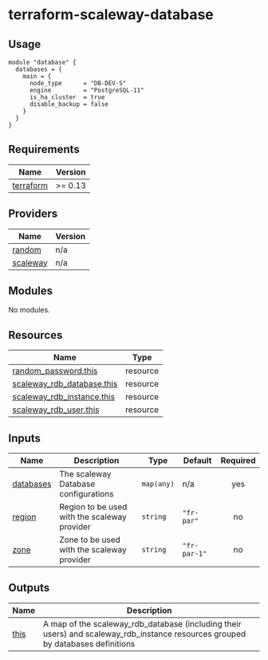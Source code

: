 # terraform-scaleway-database

## Usage

```hcl
module "database" {
  databases = {
    main = {
      node_type      = "DB-DEV-S"
      engine         = "PostgreSQL-11"
      is_ha_cluster  = true
      disable_backup = false
    }
  }
}
```

<!-- BEGINNING OF PRE-COMMIT-TERRAFORM DOCS HOOK -->
## Requirements

| Name | Version |
|------|---------|
| <a name="requirement_terraform"></a> [terraform](#requirement\_terraform) | >= 0.13 |

## Providers

| Name | Version |
|------|---------|
| <a name="provider_random"></a> [random](#provider\_random) | n/a |
| <a name="provider_scaleway"></a> [scaleway](#provider\_scaleway) | n/a |

## Modules

No modules.

## Resources

| Name | Type |
|------|------|
| [random_password.this](https://registry.terraform.io/providers/hashicorp/random/latest/docs/resources/password) | resource |
| [scaleway_rdb_database.this](https://registry.terraform.io/providers/scaleway/scaleway/latest/docs/resources/rdb_database) | resource |
| [scaleway_rdb_instance.this](https://registry.terraform.io/providers/scaleway/scaleway/latest/docs/resources/rdb_instance) | resource |
| [scaleway_rdb_user.this](https://registry.terraform.io/providers/scaleway/scaleway/latest/docs/resources/rdb_user) | resource |

## Inputs

| Name | Description | Type | Default | Required |
|------|-------------|------|---------|:--------:|
| <a name="input_databases"></a> [databases](#input\_databases) | The scaleway Database configurations | `map(any)` | n/a | yes |
| <a name="input_region"></a> [region](#input\_region) | Region to be used with the scaleway provider | `string` | `"fr-par"` | no |
| <a name="input_zone"></a> [zone](#input\_zone) | Zone to be used with the scaleway provider | `string` | `"fr-par-1"` | no |

## Outputs

| Name | Description |
|------|-------------|
| <a name="output_this"></a> [this](#output\_this) | A map of the scaleway\_rdb\_database (including their users) and scaleway\_rdb\_instance resources grouped by databases definitions |
<!-- END OF PRE-COMMIT-TERRAFORM DOCS HOOK -->
